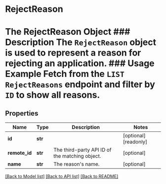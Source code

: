 # RejectReason

# The RejectReason Object ### Description The `RejectReason` object is used to represent a reason for rejecting an application.  ### Usage Example Fetch from the `LIST RejectReasons` endpoint and filter by `ID` to show all reasons.
## Properties
Name | Type | Description | Notes
------------ | ------------- | ------------- | -------------
**id** | **str** |  | [optional] [readonly] 
**remote_id** | **str** | The third-party API ID of the matching object. | [optional] 
**name** | **str** | The reason&#39;s name. | [optional] 

[[Back to Model list]](../README.md#documentation-for-models) [[Back to API list]](../README.md#documentation-for-api-endpoints) [[Back to README]](../README.md)


